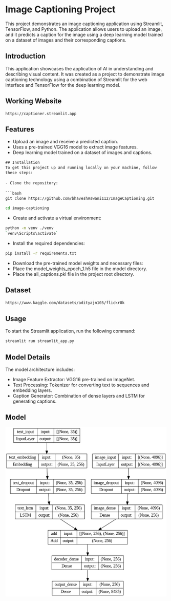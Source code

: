 # Image Captioning Project
This project demonstrates an image captioning application using Streamlit, TensorFlow, and Python. The application allows users to upload an image, and it predicts a caption for the image using a deep learning model trained on a dataset of images and their corresponding captions.

## Introduction
This application showcases the application of AI in understanding and describing visual content. It was created as a project to demonstrate image captioning technology using a combination of Streamlit for the web interface and TensorFlow for the deep learning model.

## Working Website
```
https://captioner.streamlit.app
```
## Features
- Upload an image and receive a predicted caption.
- Uses a pre-trained VGG16 model to extract image features.
- Deep learning model trained on a dataset of images and captions.

```
## Installation
To get this project up and running locally on your machine, follow these steps:

- Clone the repository:

```bash
git clone https://github.com/bhaveshAswani112/ImageCaptioning.git
```
``` bash
cd image-captioning
```
- Create and activate a virtual environment:

```bash
python -m venv ./venv
`venv\Scripts\activate`
```
- Install the required dependencies:

```bash
pip install -r requirements.txt
```
- Download the pre-trained model weights and necessary files:
- Place the model_weights_epoch_1.h5 file in the model directory.
- Place the all_captions.pkl file in the project root directory.

## Dataset
```bash
https://www.kaggle.com/datasets/adityajn105/flickr8k
```
## Usage
To start the Streamlit application, run the following command:
``` bash
streamlit run streamlit_app.py
```
## Model Details
The model architecture includes:

- Image Feature Extractor: VGG16 pre-trained on ImageNet.
- Text Processing: Tokenizer for converting text to sequences and embedding layers.
- Caption Generator: Combination of dense layers and LSTM for generating captions.

## Model

![App Screenshot](model.png)